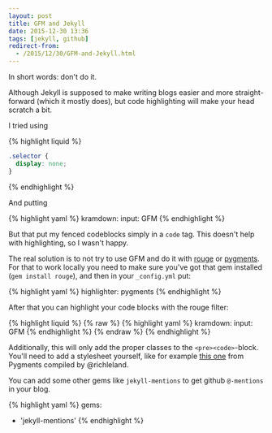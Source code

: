 ```yaml
---
layout: post
title: GFM and Jekyll
date: 2015-12-30 13:36
tags: [jekyll, github]
redirect-from:
  - /2015/12/30/GFM-and-Jekyll.html
---
```

In short words: don't do it.

Although Jekyll is supposed to make writing blogs easier and more straight-forward (which it mostly does), but code highlighting will make your head scratch a bit.

I tried using

{% highlight liquid %}
```css
.selector {
  display: none;
}
```
{% endhighlight %}

And putting

{% highlight yaml %}
kramdown:
  input: GFM
{% endhighlight %}

But that put my fenced codeblocks simply in a `code` tag. This doesn't help with highlighting, so I wasn't happy.

The real solution is to not try to use GFM and do it with [rouge](http://rouge.jneen.net) or [pygments](http://pygments.org). For that to work locally you need to make sure you've got that gem installed (`gem install rouge`), and then in your `_config.yml` put:

{% highlight yaml %}
highlighter: pygments
{% endhighlight %}

After that you can highlight your code blocks with the rouge filter:

{% highlight liquid %}
{% raw %}
{% highlight yaml %}
kramdown:
  input: GFM
{% endhighlight %}
{% endraw %}
{% endhighlight %}

Additionally, this will only add the proper classes to the `<pre><code>`-block. You'll need to add a stylesheet yourself, like for example [this one](https://github.com/richleland/pygments-css) from Pygments compiled by @richleland.

You can add some other gems like `jekyll-mentions` to get github `@-mentions` in your blog.

{% highlight yaml %}
gems:
  - 'jekyll-mentions'
{% endhighlight %}
